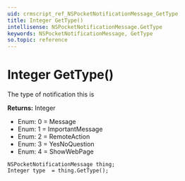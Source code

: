```yaml
---
uid: crmscript_ref_NSPocketNotificationMessage_GetType
title: Integer GetType()
intellisense: NSPocketNotificationMessage.GetType
keywords: NSPocketNotificationMessage, GetType
so.topic: reference
---
```


# Integer GetType()

The type of notification this is

**Returns:** Integer

* Enum: 0 = Message
* Enum: 1 = ImportantMessage
* Enum: 2 = RemoteAction
* Enum: 3 = YesNoQuestion
* Enum: 4 = ShowWebPage

```crmscript
NSPocketNotificationMessage thing;
Integer type  = thing.GetType();
```

